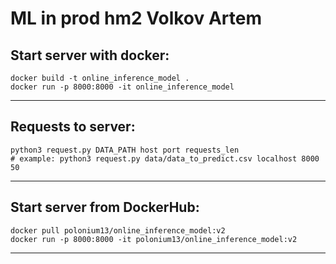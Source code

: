 ML in prod hm2 Volkov Artem
==============================

Start server with docker:
------------
    docker build -t online_inference_model .
    docker run -p 8000:8000 -it online_inference_model
------------

Requests to server:
------------
    python3 request.py DATA_PATH host port requests_len
    # example: python3 request.py data/data_to_predict.csv localhost 8000 50
------------


Start server from DockerHub:
------------
    docker pull polonium13/online_inference_model:v2
    docker run -p 8000:8000 -it polonium13/online_inference_model:v2
------------
